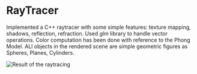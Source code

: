 # RayTracer

Implemented a C++ raytracer with some simple features: texture mapping, shadows, reflection, refraction.
Used *glm* library to handle vector operations. Color computation has been done with reference to the Phong Model.
ALl objects in the rendered scene are simple geometric figures as Spheres, Planes, Cylinders.

![Result of the raytracing](/result.ppm)
